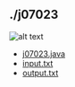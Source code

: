 ## ./j07023
![alt text](image.png)

- [j07023.java](j07023.java)
- [input.txt](input.txt)
- [output.txt](output.txt)

